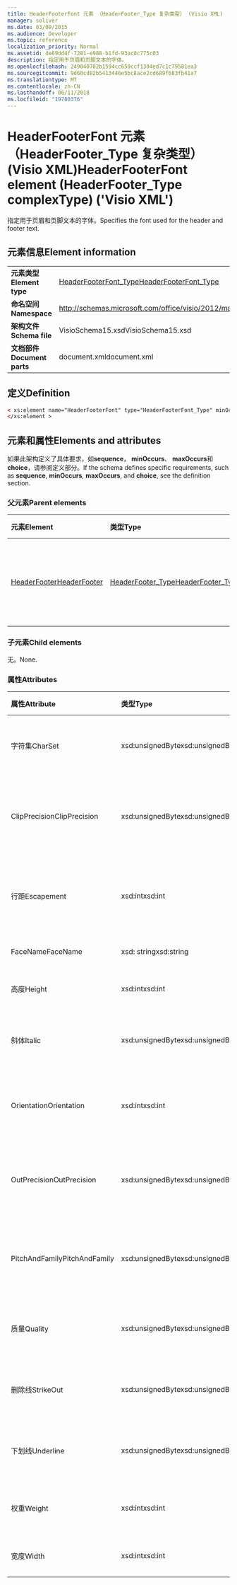 ```yaml
---
title: HeaderFooterFont 元素 （HeaderFooter_Type 复杂类型） (Visio XML)
manager: soliver
ms.date: 03/09/2015
ms.audience: Developer
ms.topic: reference
localization_priority: Normal
ms.assetid: 4e69dd4f-7281-e988-b1fd-93ac8c775c03
description: 指定用于页眉和页脚文本的字体。
ms.openlocfilehash: 249040702b1594cc650ccf1304ed7c1c79581ea3
ms.sourcegitcommit: 9d60cd82b5413446e5bc8ace2cd689f683fb41a7
ms.translationtype: MT
ms.contentlocale: zh-CN
ms.lasthandoff: 06/11/2018
ms.locfileid: "19780376"
---
```

# <a name="headerfooterfont-element-headerfootertype-complextype-visio-xml"></a><span data-ttu-id="70fd6-103">HeaderFooterFont 元素 （HeaderFooter_Type 复杂类型） (Visio XML)</span><span class="sxs-lookup"><span data-stu-id="70fd6-103">HeaderFooterFont element (HeaderFooter_Type complexType) ('Visio XML')</span></span>

<span data-ttu-id="70fd6-104">指定用于页眉和页脚文本的字体。</span><span class="sxs-lookup"><span data-stu-id="70fd6-104">Specifies the font used for the header and footer text.</span></span>
  
## <a name="element-information"></a><span data-ttu-id="70fd6-105">元素信息</span><span class="sxs-lookup"><span data-stu-id="70fd6-105">Element information</span></span>

|||
|:-----|:-----|
|<span data-ttu-id="70fd6-106">**元素类型**</span><span class="sxs-lookup"><span data-stu-id="70fd6-106">**Element type**</span></span> <br/> |[<span data-ttu-id="70fd6-107">HeaderFooterFont_Type</span><span class="sxs-lookup"><span data-stu-id="70fd6-107">HeaderFooterFont_Type</span></span>](headerfooterfont_type-complextypevisio-xml.md) <br/> |
|<span data-ttu-id="70fd6-108">**命名空间**</span><span class="sxs-lookup"><span data-stu-id="70fd6-108">**Namespace**</span></span> <br/> |http://schemas.microsoft.com/office/visio/2012/main  <br/> |
|<span data-ttu-id="70fd6-109">**架构文件**</span><span class="sxs-lookup"><span data-stu-id="70fd6-109">**Schema file**</span></span> <br/> |<span data-ttu-id="70fd6-110">VisioSchema15.xsd</span><span class="sxs-lookup"><span data-stu-id="70fd6-110">VisioSchema15.xsd</span></span>  <br/> |
|<span data-ttu-id="70fd6-111">**文档部件**</span><span class="sxs-lookup"><span data-stu-id="70fd6-111">**Document parts**</span></span> <br/> |<span data-ttu-id="70fd6-112">document.xml</span><span class="sxs-lookup"><span data-stu-id="70fd6-112">document.xml</span></span>  <br/> |
   
## <a name="definition"></a><span data-ttu-id="70fd6-113">定义</span><span class="sxs-lookup"><span data-stu-id="70fd6-113">Definition</span></span>

```XML
< xs:element name="HeaderFooterFont" type="HeaderFooterFont_Type" minOccurs="0" maxOccurs="1" >
</xs:element >
```

## <a name="elements-and-attributes"></a><span data-ttu-id="70fd6-114">元素和属性</span><span class="sxs-lookup"><span data-stu-id="70fd6-114">Elements and attributes</span></span>

<span data-ttu-id="70fd6-115">如果此架构定义了具体要求，如**sequence**， **minOccurs**、 **maxOccurs**和**choice**，请参阅定义部分。</span><span class="sxs-lookup"><span data-stu-id="70fd6-115">If the schema defines specific requirements, such as **sequence**, **minOccurs**, **maxOccurs**, and **choice**, see the definition section.</span></span> 
  
### <a name="parent-elements"></a><span data-ttu-id="70fd6-116">父元素</span><span class="sxs-lookup"><span data-stu-id="70fd6-116">Parent elements</span></span>

|<span data-ttu-id="70fd6-117">**元素**</span><span class="sxs-lookup"><span data-stu-id="70fd6-117">**Element**</span></span>|<span data-ttu-id="70fd6-118">**类型**</span><span class="sxs-lookup"><span data-stu-id="70fd6-118">**Type**</span></span>|<span data-ttu-id="70fd6-119">**说明**</span><span class="sxs-lookup"><span data-stu-id="70fd6-119">**Description**</span></span>|
|:-----|:-----|:-----|
|[<span data-ttu-id="70fd6-120">HeaderFooter</span><span class="sxs-lookup"><span data-stu-id="70fd6-120">HeaderFooter</span></span>](headerfooter-element-visiodocument_type-complextypevisio-xml.md) <br/> |[<span data-ttu-id="70fd6-121">HeaderFooter_Type</span><span class="sxs-lookup"><span data-stu-id="70fd6-121">HeaderFooter_Type</span></span>](headerfooter_type-complextypevisio-xml.md) <br/> |<span data-ttu-id="70fd6-122">包含文档的页眉和页脚的元素。</span><span class="sxs-lookup"><span data-stu-id="70fd6-122">Contains elements for a document's header and footer.</span></span>  <br/> |
   
### <a name="child-elements"></a><span data-ttu-id="70fd6-123">子元素</span><span class="sxs-lookup"><span data-stu-id="70fd6-123">Child elements</span></span>

<span data-ttu-id="70fd6-124">无。</span><span class="sxs-lookup"><span data-stu-id="70fd6-124">None.</span></span>
  
### <a name="attributes"></a><span data-ttu-id="70fd6-125">属性</span><span class="sxs-lookup"><span data-stu-id="70fd6-125">Attributes</span></span>

|<span data-ttu-id="70fd6-126">**属性**</span><span class="sxs-lookup"><span data-stu-id="70fd6-126">**Attribute**</span></span>|<span data-ttu-id="70fd6-127">**类型**</span><span class="sxs-lookup"><span data-stu-id="70fd6-127">**Type**</span></span>|<span data-ttu-id="70fd6-128">**必需**</span><span class="sxs-lookup"><span data-stu-id="70fd6-128">**Required**</span></span>|<span data-ttu-id="70fd6-129">**说明**</span><span class="sxs-lookup"><span data-stu-id="70fd6-129">**Description**</span></span>|<span data-ttu-id="70fd6-130">**可能的值**</span><span class="sxs-lookup"><span data-stu-id="70fd6-130">**Possible values**</span></span>|
|:-----|:-----|:-----|:-----|:-----|
|<span data-ttu-id="70fd6-131">字符集</span><span class="sxs-lookup"><span data-stu-id="70fd6-131">CharSet</span></span>  <br/> |<span data-ttu-id="70fd6-132">xsd:unsignedByte</span><span class="sxs-lookup"><span data-stu-id="70fd6-132">xsd:unsignedByte</span></span>  <br/> |<span data-ttu-id="70fd6-133">可选</span><span class="sxs-lookup"><span data-stu-id="70fd6-133">optional</span></span>  <br/> |<span data-ttu-id="70fd6-134">指定字体的字符集。</span><span class="sxs-lookup"><span data-stu-id="70fd6-134">Specifies the character set of the font.</span></span> <span data-ttu-id="70fd6-135">等效于 GDI LOGFONTlfCharSet 域。</span><span class="sxs-lookup"><span data-stu-id="70fd6-135">Equivalent to the GDI LOGFONTlfCharSet field.</span></span>  <br/> |<span data-ttu-id="70fd6-136">Xsd:unsignedByte 类型的值。</span><span class="sxs-lookup"><span data-stu-id="70fd6-136">Values of the xsd:unsignedByte type.</span></span>  <br/> |
|<span data-ttu-id="70fd6-137">ClipPrecision</span><span class="sxs-lookup"><span data-stu-id="70fd6-137">ClipPrecision</span></span>  <br/> |<span data-ttu-id="70fd6-138">xsd:unsignedByte</span><span class="sxs-lookup"><span data-stu-id="70fd6-138">xsd:unsignedByte</span></span>  <br/> |<span data-ttu-id="70fd6-139">可选</span><span class="sxs-lookup"><span data-stu-id="70fd6-139">optional</span></span>  <br/> |<span data-ttu-id="70fd6-140">指定字体的剪辑精度。</span><span class="sxs-lookup"><span data-stu-id="70fd6-140">Specifies the clipping precision of the font.</span></span> <span data-ttu-id="70fd6-141">等效于 GDI LOGFONTlfClipPrecision 域。</span><span class="sxs-lookup"><span data-stu-id="70fd6-141">Equivalent to the GDI LOGFONTlfClipPrecision field.</span></span>  <br/> |<span data-ttu-id="70fd6-142">Xsd:unsignedByte 类型的值。</span><span class="sxs-lookup"><span data-stu-id="70fd6-142">Values of the xsd:unsignedByte type.</span></span>  <br/> |
|<span data-ttu-id="70fd6-143">行距</span><span class="sxs-lookup"><span data-stu-id="70fd6-143">Escapement</span></span>  <br/> |<span data-ttu-id="70fd6-144">xsd:int</span><span class="sxs-lookup"><span data-stu-id="70fd6-144">xsd:int</span></span>  <br/> |<span data-ttu-id="70fd6-145">可选</span><span class="sxs-lookup"><span data-stu-id="70fd6-145">optional</span></span>  <br/> |<span data-ttu-id="70fd6-146">指定字体的行距属性。</span><span class="sxs-lookup"><span data-stu-id="70fd6-146">Specifies the escapement attribute of the font.</span></span> <span data-ttu-id="70fd6-147">等效于 GDI LOGFONTlfEscapement 域。</span><span class="sxs-lookup"><span data-stu-id="70fd6-147">Equivalent to the GDI LOGFONTlfEscapement field.</span></span>  <br/> |<span data-ttu-id="70fd6-148">Xsd:int 类型的值。</span><span class="sxs-lookup"><span data-stu-id="70fd6-148">Values of the xsd:int type.</span></span>  <br/> |
|<span data-ttu-id="70fd6-149">FaceName</span><span class="sxs-lookup"><span data-stu-id="70fd6-149">FaceName</span></span>  <br/> |<span data-ttu-id="70fd6-150">xsd: string</span><span class="sxs-lookup"><span data-stu-id="70fd6-150">xsd:string</span></span>  <br/> |<span data-ttu-id="70fd6-151">可选</span><span class="sxs-lookup"><span data-stu-id="70fd6-151">optional</span></span>  <br/> |<span data-ttu-id="70fd6-152">包含有关字体的信息。</span><span class="sxs-lookup"><span data-stu-id="70fd6-152">Contains information about a font.</span></span>  <br/> |<span data-ttu-id="70fd6-153">Xsd: string 类型的值。</span><span class="sxs-lookup"><span data-stu-id="70fd6-153">Values of the xsd:string type.</span></span>  <br/> |
|<span data-ttu-id="70fd6-154">高度</span><span class="sxs-lookup"><span data-stu-id="70fd6-154">Height</span></span>  <br/> |<span data-ttu-id="70fd6-155">xsd:int</span><span class="sxs-lookup"><span data-stu-id="70fd6-155">xsd:int</span></span>  <br/> |<span data-ttu-id="70fd6-156">可选</span><span class="sxs-lookup"><span data-stu-id="70fd6-156">optional</span></span>  <br/> |<span data-ttu-id="70fd6-157">以绘图单位表示指定形状的高度。</span><span class="sxs-lookup"><span data-stu-id="70fd6-157">Specifies the height of the shape in drawing units.</span></span>  <br/> |<span data-ttu-id="70fd6-158">Xsd:int 类型的值。</span><span class="sxs-lookup"><span data-stu-id="70fd6-158">Values of the xsd:int type.</span></span>  <br/> |
|<span data-ttu-id="70fd6-159">斜体</span><span class="sxs-lookup"><span data-stu-id="70fd6-159">Italic</span></span>  <br/> |<span data-ttu-id="70fd6-160">xsd:unsignedByte</span><span class="sxs-lookup"><span data-stu-id="70fd6-160">xsd:unsignedByte</span></span>  <br/> |<span data-ttu-id="70fd6-161">可选</span><span class="sxs-lookup"><span data-stu-id="70fd6-161">optional</span></span>  <br/> |<span data-ttu-id="70fd6-162">指定字体是否为斜体。</span><span class="sxs-lookup"><span data-stu-id="70fd6-162">Specifies whether the font is italic.</span></span> <span data-ttu-id="70fd6-163">等效于 GDI LOGFONTlfItalic 域。</span><span class="sxs-lookup"><span data-stu-id="70fd6-163">Equivalent to the GDI LOGFONTlfItalic field.</span></span>  <br/> |<span data-ttu-id="70fd6-164">Xsd:unsignedByte 类型的值。</span><span class="sxs-lookup"><span data-stu-id="70fd6-164">Values of the xsd:unsignedByte type.</span></span>  <br/> |
|<span data-ttu-id="70fd6-165">Orientation</span><span class="sxs-lookup"><span data-stu-id="70fd6-165">Orientation</span></span>  <br/> |<span data-ttu-id="70fd6-166">xsd:int</span><span class="sxs-lookup"><span data-stu-id="70fd6-166">xsd:int</span></span>  <br/> |<span data-ttu-id="70fd6-167">可选</span><span class="sxs-lookup"><span data-stu-id="70fd6-167">optional</span></span>  <br/> |<span data-ttu-id="70fd6-168">指定字体的方向。</span><span class="sxs-lookup"><span data-stu-id="70fd6-168">Specifies the orientation of the font.</span></span> <span data-ttu-id="70fd6-169">等效于 GDI LOGFONTlfOrientation 域。</span><span class="sxs-lookup"><span data-stu-id="70fd6-169">Equivalent to the GDI LOGFONTlfOrientation field.</span></span>  <br/> |<span data-ttu-id="70fd6-170">Xsd:int 类型的值。</span><span class="sxs-lookup"><span data-stu-id="70fd6-170">Values of the xsd:int type.</span></span>  <br/> |
|<span data-ttu-id="70fd6-171">OutPrecision</span><span class="sxs-lookup"><span data-stu-id="70fd6-171">OutPrecision</span></span>  <br/> |<span data-ttu-id="70fd6-172">xsd:unsignedByte</span><span class="sxs-lookup"><span data-stu-id="70fd6-172">xsd:unsignedByte</span></span>  <br/> |<span data-ttu-id="70fd6-173">可选</span><span class="sxs-lookup"><span data-stu-id="70fd6-173">optional</span></span>  <br/> |<span data-ttu-id="70fd6-174">指定字体的输出精度属性。</span><span class="sxs-lookup"><span data-stu-id="70fd6-174">Specifies the output precision attribute of the font.</span></span> <span data-ttu-id="70fd6-175">等效于 GDI LOGFONTlfOutPrecision 域。</span><span class="sxs-lookup"><span data-stu-id="70fd6-175">Equivalent to the GDI LOGFONTlfOutPrecision field.</span></span>  <br/> |<span data-ttu-id="70fd6-176">Xsd:unsignedByte 类型的值。</span><span class="sxs-lookup"><span data-stu-id="70fd6-176">Values of the xsd:unsignedByte type.</span></span>  <br/> |
|<span data-ttu-id="70fd6-177">PitchAndFamily</span><span class="sxs-lookup"><span data-stu-id="70fd6-177">PitchAndFamily</span></span>  <br/> |<span data-ttu-id="70fd6-178">xsd:unsignedByte</span><span class="sxs-lookup"><span data-stu-id="70fd6-178">xsd:unsignedByte</span></span>  <br/> |<span data-ttu-id="70fd6-179">可选</span><span class="sxs-lookup"><span data-stu-id="70fd6-179">optional</span></span>  <br/> |<span data-ttu-id="70fd6-180">指定的间距和字体的系列。</span><span class="sxs-lookup"><span data-stu-id="70fd6-180">Specifies the pitch and family of the font.</span></span> <span data-ttu-id="70fd6-181">等效于 GDI LOGFONTlfPitchAndFamily 域。</span><span class="sxs-lookup"><span data-stu-id="70fd6-181">Equivalent to the GDI LOGFONTlfPitchAndFamily field.</span></span>  <br/> |<span data-ttu-id="70fd6-182">Xsd:unsignedByte 类型的值。</span><span class="sxs-lookup"><span data-stu-id="70fd6-182">Values of the xsd:unsignedByte type.</span></span>  <br/> |
|<span data-ttu-id="70fd6-183">质量</span><span class="sxs-lookup"><span data-stu-id="70fd6-183">Quality</span></span>  <br/> |<span data-ttu-id="70fd6-184">xsd:unsignedByte</span><span class="sxs-lookup"><span data-stu-id="70fd6-184">xsd:unsignedByte</span></span>  <br/> |<span data-ttu-id="70fd6-185">可选</span><span class="sxs-lookup"><span data-stu-id="70fd6-185">optional</span></span>  <br/> |<span data-ttu-id="70fd6-186">指定字体的输出质量。</span><span class="sxs-lookup"><span data-stu-id="70fd6-186">Specifies the output quality of the font.</span></span> <span data-ttu-id="70fd6-187">等效于 GDI LOGFONTlfQuality 域。</span><span class="sxs-lookup"><span data-stu-id="70fd6-187">Equivalent to the GDI LOGFONTlfQuality field.</span></span>  <br/> |<span data-ttu-id="70fd6-188">Xsd:unsignedByte 类型的值。</span><span class="sxs-lookup"><span data-stu-id="70fd6-188">Values of the xsd:unsignedByte type.</span></span>  <br/> |
|<span data-ttu-id="70fd6-189">删除线</span><span class="sxs-lookup"><span data-stu-id="70fd6-189">StrikeOut</span></span>  <br/> |<span data-ttu-id="70fd6-190">xsd:unsignedByte</span><span class="sxs-lookup"><span data-stu-id="70fd6-190">xsd:unsignedByte</span></span>  <br/> |<span data-ttu-id="70fd6-191">可选</span><span class="sxs-lookup"><span data-stu-id="70fd6-191">optional</span></span>  <br/> |<span data-ttu-id="70fd6-192">指定字体是否删除线字体。</span><span class="sxs-lookup"><span data-stu-id="70fd6-192">Specifies whether the font is a strikeout font.</span></span> <span data-ttu-id="70fd6-193">等效于 GDI LOGFONTlfStrikeOut 域。</span><span class="sxs-lookup"><span data-stu-id="70fd6-193">Equivalent to the GDI LOGFONTlfStrikeOut field.</span></span>  <br/> |<span data-ttu-id="70fd6-194">Xsd:unsignedByte 类型的值。</span><span class="sxs-lookup"><span data-stu-id="70fd6-194">Values of the xsd:unsignedByte type.</span></span>  <br/> |
|<span data-ttu-id="70fd6-195">下划线</span><span class="sxs-lookup"><span data-stu-id="70fd6-195">Underline</span></span>  <br/> |<span data-ttu-id="70fd6-196">xsd:unsignedByte</span><span class="sxs-lookup"><span data-stu-id="70fd6-196">xsd:unsignedByte</span></span>  <br/> |<span data-ttu-id="70fd6-197">可选</span><span class="sxs-lookup"><span data-stu-id="70fd6-197">optional</span></span>  <br/> |<span data-ttu-id="70fd6-198">指定字体是否加下划线。</span><span class="sxs-lookup"><span data-stu-id="70fd6-198">Specifies whether the font is underlined.</span></span> <span data-ttu-id="70fd6-199">等效于 GDI LOGFONTlfUnderline 域。</span><span class="sxs-lookup"><span data-stu-id="70fd6-199">Equivalent to the GDI LOGFONTlfUnderline field.</span></span>  <br/> |<span data-ttu-id="70fd6-200">Xsd:unsignedByte 类型的值。</span><span class="sxs-lookup"><span data-stu-id="70fd6-200">Values of the xsd:unsignedByte type.</span></span>  <br/> |
|<span data-ttu-id="70fd6-201">权重</span><span class="sxs-lookup"><span data-stu-id="70fd6-201">Weight</span></span>  <br/> |<span data-ttu-id="70fd6-202">xsd:int</span><span class="sxs-lookup"><span data-stu-id="70fd6-202">xsd:int</span></span>  <br/> |<span data-ttu-id="70fd6-203">可选</span><span class="sxs-lookup"><span data-stu-id="70fd6-203">optional</span></span>  <br/> |<span data-ttu-id="70fd6-204">指定字体的权重。</span><span class="sxs-lookup"><span data-stu-id="70fd6-204">Specifies the weight of the font.</span></span> <span data-ttu-id="70fd6-205">等效于 GDI LOGFONTlfWeight 域。</span><span class="sxs-lookup"><span data-stu-id="70fd6-205">Equivalent to the GDI LOGFONTlfWeight field.</span></span>  <br/> |<span data-ttu-id="70fd6-206">Xsd:int 类型的值。</span><span class="sxs-lookup"><span data-stu-id="70fd6-206">Values of the xsd:int type.</span></span>  <br/> |
|<span data-ttu-id="70fd6-207">宽度</span><span class="sxs-lookup"><span data-stu-id="70fd6-207">Width</span></span>  <br/> |<span data-ttu-id="70fd6-208">xsd:int</span><span class="sxs-lookup"><span data-stu-id="70fd6-208">xsd:int</span></span>  <br/> |<span data-ttu-id="70fd6-209">可选</span><span class="sxs-lookup"><span data-stu-id="70fd6-209">optional</span></span>  <br/> |<span data-ttu-id="70fd6-210">包含以绘图单位表示的关联形状的宽度。</span><span class="sxs-lookup"><span data-stu-id="70fd6-210">Contains the width of the associated shape in drawing units.</span></span>  <br/> |<span data-ttu-id="70fd6-211">Xsd:int 类型的值。</span><span class="sxs-lookup"><span data-stu-id="70fd6-211">Values of the xsd:int type.</span></span>  <br/> |
   

